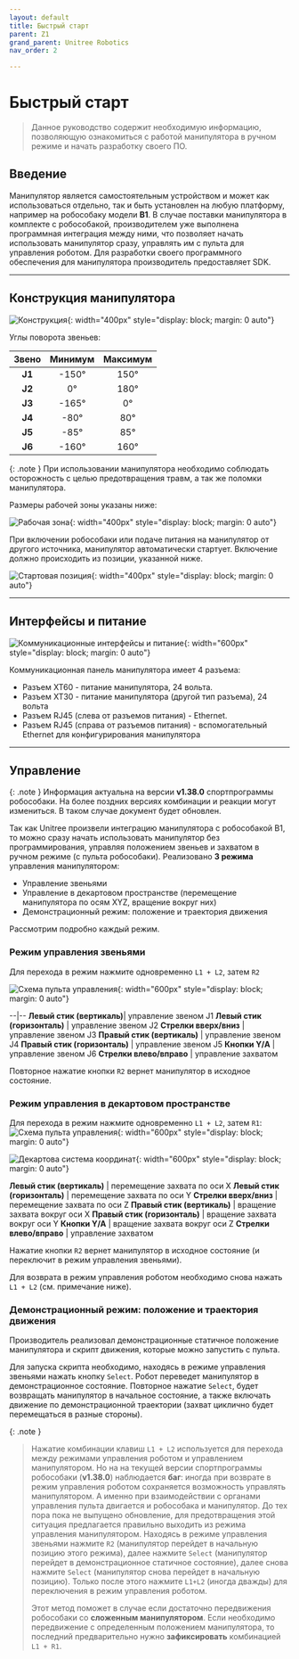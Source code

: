 ```yaml
---
layout: default
title: Быстрый старт
parent: Z1
grand_parent: Unitree Robotics
nav_order: 2

---
```


# Быстрый старт

> Данное руководство содержит необходимую информацию, позволяющую ознакомиться с работой манипулятора в ручном режиме и начать разработку своего ПО.

## Введение
Манипулятор является самостоятельным устройством и может как использоваться отдельно, так и быть установлен на любую платформу, например на робособаку модели **B1**. В случае поставки манипулятора в комплекте с робособакой, производителем уже выполнена программная интеграция между ними, что позволяет начать использовать манипулятор сразу, управлять им с пульта для управления роботом. Для разработки своего программного обеспечения для манипулятора производитель предоставляет SDK.


---

## Конструкция манипулятора
![Конструкция](/assets/images/construction.jpg){: width="400px" style="display: block; margin: 0 auto"}

Углы поворота звеньев:

| Звено   | Минимум | Максимум |
| :------: | :-------: | :---: |
| **J1** | -150° | 150°|
| **J2** | 0° | 180° |
| **J3** | -165°| 0°|
| **J4** | -80° | 80°|
| **J5** | -85° | 85°|
| **J6** | -160°|160° |

{: .note }
При использовании манипулятора необходимо соблюдать осторожность с целью предотвращения травм, а так же поломки манипулятора.

Размеры рабочей зоны указаны ниже:

![Рабочая зона](/assets/images/rabzona.jpg){: width="400px" style="display: block; margin: 0 auto"}

При включении робособаки или подаче питания на манипулятор от другого источника, манипулятор автоматически стартует. Включение должно происходить из позиции, указанной ниже.

![Стартовая позиция](/assets/images/startposition.jpg){: width="400px" style="display: block; margin: 0 auto"}

---

## Интерфейсы и питание

![Коммуникационные интерфейсы и питание](/assets/images/interfaces.jpg){: width="600px" style="display: block; margin: 0 auto"}

Коммуникационная панель манипулятора имеет 4 разъема:
- Разъем XT60 - питание манипулятора, 24 вольта.
- Разъем XT30 - питание манипулятора (другой тип разъема), 24 вольта
- Разъем RJ45 (слева от разъемов питания) - Ethernet.
- Разъем RJ45 (справа от разъемов питания) - вспомогательный Ethernet для
конфигурирования манипулятора


---


## Управление

{: .note }
Информация актуальна на версии **v1.38.0** спортпрограммы робособаки. На более поздних версиях комбинации и реакции могут измениться. В таком случае документ будет обновлен.


Так как Unitree произвели интеграцию манипулятора с робособакой B1, то можно сразу начать использовать манипулятор без программирования, управляя положением звеньев и захватом в ручном режиме (с пульта робособаки). 
Реализовано **3 режима** управления манипулятором:
- Управление звеньями
- Управление в декартовом пространстве (перемещение манипулятора по осям
XYZ, вращение вокруг них)
- Демонстрационный режим: положение и траектория движения

Рассмотрим подробно каждый режим.

### Режим управления звеньями
Для перехода в режим нажмите одновременно `L1 + L2`, затем `R2`

![Схема пульта управления](/assets/images/remotecontrollerscheme.jpg){: width="600px" style="display: block; margin: 0 auto"}

--|-- 
**Левый стик (вертикаль)**| управление звеном J1
**Левый стик (горизонталь)** | управление звеном J2
**Стрелки вверх/вниз** | управление звеном J3
**Правый стик (вертикаль)** | управление звеном  J4
**Правый стик (горизонталь)** | управление звеном J5
**Кнопки Y/A** | управление звеном J6
**Стрелки влево/вправо** | управление захватом

Повторное нажатие кнопки `R2` вернет манипулятор в исходное состояние.

### Режим управления в декартовом пространстве

Для перехода в режим нажмите одновременно `L1 + L2`, затем `R1`:
![Схема пульта управления](/assets/images/remotecontrollerscheme2.jpg){: width="600px" style="display: block; margin: 0 auto"}

![Декартова система координат](/assets/images/worldcoordinatesystem.jpg){: width="600px" style="display: block; margin: 0 auto"}

**Левый стик (вертикаль)** | перемещение захвата по оси X
**Левый стик (горизонталь)** | перемещение захвата по оси Y
**Стрелки вверх/вниз** | перемещение захвата по оси Z
**Правый стик (вертикаль)** | вращение захвата вокруг оси X
**Правый стик (горизонталь)** |  вращение захвата вокруг оси Y
**Кнопки Y/A** | вращение захвата вокруг оси Z
**Стрелки влево/вправо** | управление захватом

Нажатие кнопки `R2` вернет манипулятор в исходное состояние (и переключит в режим управления звеньями).

Для возврата в режим управления роботом необходимо снова нажать `L1 + L2` (см. примечание ниже).

### Демонстрационный режим: положение и траектория движения

Производитель реализовал демонстрационные статичное положение манипулятора и скрипт движения, которые можно запустить с пульта.

Для запуска скрипта необходимо, находясь в режиме управления звеньями нажать кнопку `Select`. Робот переведет манипулятор в демонстрационное состояние. Повторное нажатие `Select`, будет возвращать манипулятор в начальное состояние, а также включать движение по демонстрационной траектории (захват циклично будет перемещаться в разные стороны).

{: .note }
> Нажатие комбинации клавиш `L1 + L2` используется для перехода между режимами управления роботом и управлением манипулятором. Но на на текущей версии спортпрограммы робособаки (**v1.38.0**) наблюдается **баг**: иногда при возврате в режим управления роботом сохраняется возможность управлять манипулятором. А именно при взаимодействии с органами управления пульта двигается и робособака и манипулятор. До тех пора пока не выпущено обновление, для предотвращения этой ситуация предлагается правильно выходить из режима управления манипулятором. Находясь в режиме управления звеньями нажмите `R2` (манипулятор перейдет в начальную позицию этого режима), далее нажмите `Select` (манипулятор перейдет в демонстрационное статичное состояние), далее снова нажмите `Select` (манипулятор снова перейдет в начальную позицию). Только после этого нажмите `L1+L2` (иногда дважды) для переключения в режим управления роботом.
> 
> Этот метод поможет в случае если достаточно передвижения робособаки со **сложенным манипулятором**. Если необходимо передвижение с определенным положением манипулятора, то последний предварительно нужно **зафиксировать** комбинацией `L1 + R1`.











